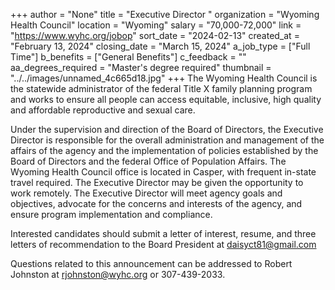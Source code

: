 +++
author = "None"
title = "Executive Director "
organization = "Wyoming Health Council"
location = "Wyoming"
salary = "70,000-72,000"
link = "https://www.wyhc.org/jobop"
sort_date = "2024-02-13"
created_at = "February 13, 2024"
closing_date = "March 15, 2024"
a_job_type = ["Full Time"]
b_benefits = ["General Benefits"]
c_feedback = ""
aa_degrees_required = "Master's degree required"
thumbnail = "../../images/unnamed_4c665d18.jpg"
+++
The Wyoming Health Council is the statewide administrator of the federal Title X family planning program and works to ensure all people can access equitable, inclusive, high quality and affordable reproductive and sexual care.

Under the supervision and direction of the Board of Directors, the Executive Director is responsible for the overall administration and management of the affairs of the agency and the implementation of policies established by the Board of Directors and the federal Office of Population Affairs. The Wyoming Health Council office is located in Casper, with frequent in-state travel required. The Executive Director may be given the opportunity to work remotely.  The Executive Director will meet agency goals and objectives, advocate for the concerns and interests of the agency, and ensure program implementation and compliance.

Interested candidates should submit a letter of interest, resume, and three letters of recommendation to the Board President at daisyct81@gmail.com

Questions related to this announcement can be addressed to Robert Johnston at rjohnston@wyhc.org or 307-439-2033.
